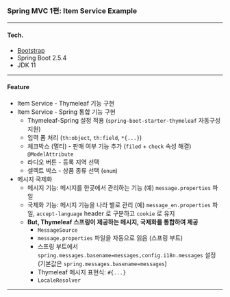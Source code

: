 ### Spring MVC 1편: Item Service Example

---

#### Tech.
* [Bootstrap](https://getbootstrap.com/)
* Spring Boot 2.5.4
* JDK 11    

---    

#### Feature    

* Item Service - Thymeleaf 기능 구현
* Item Service - Spring 통합 기능 구현
  * Thymeleaf-Spring 설정 적용 (```spring-boot-starter-thymeleaf``` 자동구성 지원)
  * 입력 폼 처리 (```th:object```, ```th:field```, ```*{...}```)
  * 체크박스 (멀티) - 판매 여부 기능 추가 (```filed``` + ```check``` 속성 해결) ```@ModelAttribute```
  * 라디오 버튼 - 등록 지역 선택
  * 셀렉트 박스 - 상품 종류 선택 (```enum```)
* 메시지 국제화
  * 메시지 기능: 메시지를 한곳에서 관리하는 기능 (예) ```message.properties``` 파일
  * 국제화 기능: 메시지 기능을 나라 별로 관리 (예) ```message_en.properties``` 파일, ```accept-language``` header 로 구분하고 ```cookie``` 로 유지
  * **But, Thymeleaf 스프링이 제공하는 메시지, 국제화를 통합하여 제공**
    * ```MessageSource```
    * ```message.properties``` 파일을 자동으로 읽음 (스프링 부트)
    * 스프링 부트에서 ```spring.messages.basename=messages,config.i18n.messages``` 설정 (기본값은 ```spring.messages.basename=messages```)
    * Thymeleaf 메시지 표현식: ```#{...}```
    * ```LocaleResolver```
---


